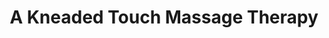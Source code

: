 ---
title: "A Kneaded Touch Massage Therapy"
url: /broken-bow/a-kneaded-touch-massage-therapy/
shop: massage
---